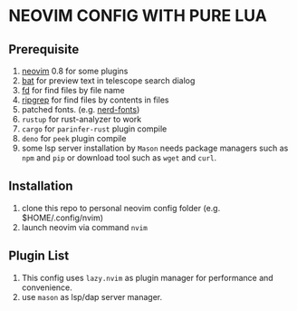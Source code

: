 # NEOVIM CONFIG WITH PURE LUA

## Prerequisite

1. [neovim](https://github.com/neovim/neovim) 0.8 for some plugins
2. [bat](https://github.com/sharkdp/bat) for preview text in telescope search dialog
3. [fd](https://github.com/sharkdp/fd) for find files by file name
4. [ripgrep](https://github.com/BurntSushi/ripgrep) for find files by contents in files
5. patched fonts. (e.g. [nerd-fonts](https://github.com/ryanoasis/nerd-fonts))
6. `rustup` for rust-analyzer to work
7. `cargo` for `parinfer-rust` plugin compile
8. `deno` for `peek` plugin compile
9. some lsp server installation by `Mason` needs package managers such as `npm` and `pip` or download tool such as `wget` and `curl`.

## Installation

1. clone this repo to personal neovim config folder (e.g. $HOME/.config/nvim)
2. launch neovim via command `nvim`

## Plugin List

1. This config uses `lazy.nvim` as plugin manager for performance and convenience.
2. use `mason` as lsp/dap server manager.

